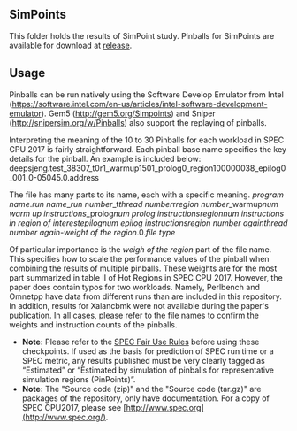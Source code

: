 ## SimPoints

This folder holds the results of SimPoint study.
Pinballs for SimPoints are available for download at [release](https://github.com/UT-LCA/Scalability-Phase-Simpoint-of-SPEC-CPU2017/releases).

## Usage

Pinballs can be run natively using the Software Develop Emulator from Intel (https://software.intel.com/en-us/articles/intel-software-development-emulator). Gem5 (http://gem5.org/Simpoints) and Sniper (http://snipersim.org/w/Pinballs) also support the replaying of pinballs.

Interpreting the meaning of the 10 to 30 Pinballs for each workload in SPEC CPU 2017 is fairly straightforward. Each pinball base name specifies the key details for the pinball. An example is included below:
deepsjeng.test_38307_t0r1_warmup1501_prolog0_region100000038_epilog0_001_0-05045.0.address

The file has many parts to its name, each with a specific meaning.
*program name*.*run name*_*run number*_t*thread number*r*region number*_warmup*num warm up instructions*_prolog*num prolog instructions*_region*num instructions in region of interest*_epilog*num epilog instructions*_*region number again*_*thread number again*-*weight of the region*.0.*file type*

Of particular importance is the *weigh of the region* part of the file name. This specifies how to scale the performance values of the pinball when combining the results of multiple pinballs. These weights are for the most part summarized in table II of Hot Regions in SPEC CPU 2017. However, the paper does contain typos for two workloads. Namely, Perlbench and Omnetpp have data from different runs than are included in this repository. In addition, results for Xalancbmk were not available during the paper's publication. In all cases, please refer to the file names to confirm the weights and instruction counts of the pinballs.

- **Note:** Please refer to the [SPEC Fair Use Rules](http://www.spec.org/fairuse.html) before using these checkpoints. If used as the basis for prediction of SPEC run time or a SPEC metric, any results published must be very clearly tagged as “Estimated” or “Estimated by simulation of pinballs for representative simulation regions (PinPoints)”.
- **Note:** The "Source code (zip)" and the "Source code (tar.gz)" are packages of the repository, only have documentation. For a copy of SPEC CPU2017, please see [http://www.spec.org](http://www.spec.org/).


